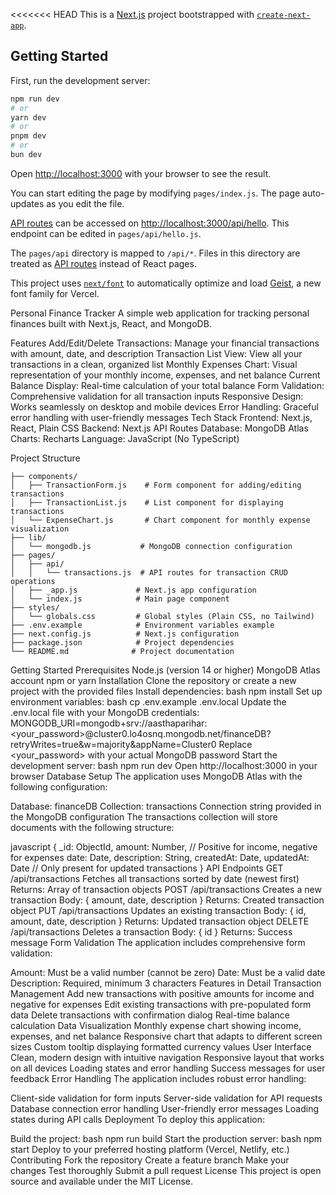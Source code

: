 <<<<<<< HEAD
This is a [Next.js](https://nextjs.org) project bootstrapped with [`create-next-app`](https://nextjs.org/docs/pages/api-reference/create-next-app).

## Getting Started

First, run the development server:

```bash
npm run dev
# or
yarn dev
# or
pnpm dev
# or
bun dev
```

Open [http://localhost:3000](http://localhost:3000) with your browser to see the result.

You can start editing the page by modifying `pages/index.js`. The page auto-updates as you edit the file.

[API routes](https://nextjs.org/docs/pages/building-your-application/routing/api-routes) can be accessed on [http://localhost:3000/api/hello](http://localhost:3000/api/hello). This endpoint can be edited in `pages/api/hello.js`.

The `pages/api` directory is mapped to `/api/*`. Files in this directory are treated as [API routes](https://nextjs.org/docs/pages/building-your-application/routing/api-routes) instead of React pages.

This project uses [`next/font`](https://nextjs.org/docs/pages/building-your-application/optimizing/fonts) to automatically optimize and load [Geist](https://vercel.com/font), a new font family for Vercel.

Personal Finance Tracker
A simple web application for tracking personal finances built with Next.js, React, and MongoDB.

Features
Add/Edit/Delete Transactions: Manage your financial transactions with amount, date, and description
Transaction List View: View all your transactions in a clean, organized list
Monthly Expenses Chart: Visual representation of your monthly income, expenses, and net balance
Current Balance Display: Real-time calculation of your total balance
Form Validation: Comprehensive validation for all transaction inputs
Responsive Design: Works seamlessly on desktop and mobile devices
Error Handling: Graceful error handling with user-friendly messages
Tech Stack
Frontend: Next.js, React, Plain CSS
Backend: Next.js API Routes
Database: MongoDB Atlas
Charts: Recharts
Language: JavaScript (No TypeScript)

Project Structure
```
├── components/
│   ├── TransactionForm.js    # Form component for adding/editing transactions
│   ├── TransactionList.js    # List component for displaying transactions
│   └── ExpenseChart.js       # Chart component for monthly expense visualization
├── lib/
│   └── mongodb.js           # MongoDB connection configuration
├── pages/
│   ├── api/
│   │   └── transactions.js  # API routes for transaction CRUD operations
│   ├── _app.js             # Next.js app configuration
│   └── index.js            # Main page component
├── styles/
│   └── globals.css         # Global styles (Plain CSS, no Tailwind)
├── .env.example            # Environment variables example
├── next.config.js          # Next.js configuration
├── package.json            # Project dependencies
└── README.md              # Project documentation
```
Getting Started
Prerequisites
Node.js (version 14 or higher)
MongoDB Atlas account
npm or yarn
Installation
Clone the repository or create a new project with the provided files
Install dependencies:
bash
npm install
Set up environment variables:
bash
cp .env.example .env.local
Update the .env.local file with your MongoDB credentials:
MONGODB_URI=mongodb+srv://aasthaparihar:<your_password>@cluster0.lo4osnq.mongodb.net/financeDB?retryWrites=true&w=majority&appName=Cluster0
Replace <your_password> with your actual MongoDB password
Start the development server:
bash
npm run dev
Open http://localhost:3000 in your browser
Database Setup
The application uses MongoDB Atlas with the following configuration:

Database: financeDB
Collection: transactions
Connection string provided in the MongoDB configuration
The transactions collection will store documents with the following structure:

javascript
{
  _id: ObjectId,
  amount: Number,        // Positive for income, negative for expenses
  date: Date,
  description: String,
  createdAt: Date,
  updatedAt: Date        // Only present for updated transactions
}
API Endpoints
GET /api/transactions
Fetches all transactions sorted by date (newest first)
Returns: Array of transaction objects
POST /api/transactions
Creates a new transaction
Body: { amount, date, description }
Returns: Created transaction object
PUT /api/transactions
Updates an existing transaction
Body: { id, amount, date, description }
Returns: Updated transaction object
DELETE /api/transactions
Deletes a transaction
Body: { id }
Returns: Success message
Form Validation
The application includes comprehensive form validation:

Amount: Must be a valid number (cannot be zero)
Date: Must be a valid date
Description: Required, minimum 3 characters
Features in Detail
Transaction Management
Add new transactions with positive amounts for income and negative for expenses
Edit existing transactions with pre-populated form data
Delete transactions with confirmation dialog
Real-time balance calculation
Data Visualization
Monthly expense chart showing income, expenses, and net balance
Responsive chart that adapts to different screen sizes
Custom tooltip displaying formatted currency values
User Interface
Clean, modern design with intuitive navigation
Responsive layout that works on all devices
Loading states and error handling
Success messages for user feedback
Error Handling
The application includes robust error handling:

Client-side validation for form inputs
Server-side validation for API requests
Database connection error handling
User-friendly error messages
Loading states during API calls
Deployment
To deploy this application:

Build the project:
bash
npm run build
Start the production server:
bash
npm start
Deploy to your preferred hosting platform (Vercel, Netlify, etc.)
Contributing
Fork the repository
Create a feature branch
Make your changes
Test thoroughly
Submit a pull request
License
This project is open source and available under the MIT License.



